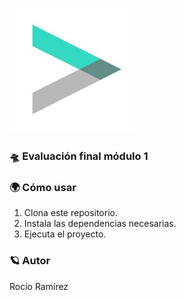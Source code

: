 ![](image.jpg)

### 🛸 Evaluación final módulo 1

### 🌍 Cómo usar

1. Clona este repositorio.
2. Instala las dependencias necesarias.
3. Ejecuta el proyecto.

### 🪐 Autor

Rocío Ramírez


